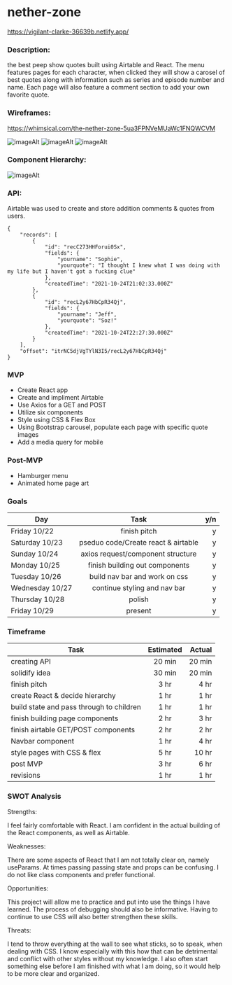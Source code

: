 # nether-zone

https://vigilant-clarke-36639b.netlify.app/
                                     

### Description: 
the best peep show quotes built using Airtable and React. The menu features pages for each character, when clicked they will show a carosel of best quotes along with information such as series and episode number and name. Each page will also feature a comment section to add your own favorite quote.

### Wireframes: 

https://whimsical.com/the-nether-zone-5ua3FPNVeMUaWc1FNQWCVM

![imageAlt](https://i.imgur.com/B65BlMI.png "wireframe")
![imageAlt](https://i.imgur.com/h4uRZul.png "jeremy page")
![imageAlt](https://i.imgur.com/cqbitgJ.png "wireframe for mobile")

### Component Hierarchy:

![imageAlt](https://i.imgur.com/aceg0Wm.png "component hierarchy")

### API: 
Airtable was used to create and store addition comments & quotes from users. 
```
{
    "records": [
        {
            "id": "recC273HHForui0Sx",
            "fields": {
                "yourname": "Sophie",
                "yourquote": "I thought I knew what I was doing with my life but I haven't got a fucking clue"
            },
            "createdTime": "2021-10-24T21:02:33.000Z"
        },
        {
            "id": "recL2y67HbCpR34Qj",
            "fields": {
                "yourname": "Jeff",
                "yourquote": "Soz!"
            },
            "createdTime": "2021-10-24T22:27:30.000Z"
        }
    ],
    "offset": "itrNC5djVgTYlN3I5/recL2y67HbCpR34Qj"
}
```

### MVP 

* Create React app
* Create and impliment Airtable
* Use Axios for a GET and POST
* Utilize six components
* Style using CSS & Flex Box 
* Using Bootstrap carousel, populate each page with specific quote images  
* Add a media query for mobile                                            

### Post-MVP
* Hamburger menu 
* Animated home page art

### Goals
| Day             | Task                                | y/n   |
| -------------   |:-------------:                      | -----:|
| Friday 10/22    | finish pitch                        |   y   |
| Saturday 10/23  | pseduo code/Create react & airtable |   y   |
| Sunday 10/24    | axios request/component structure   |   y   |
| Monday 10/25    | finish building out components      |   y   |
| Tuesday 10/26   | build nav bar and work on css       |   y   |
| Wednesday 10/27 | continue styling and nav bar        |   y   |
| Thursday 10/28  | polish                              |   y   |
| Friday 10/29    | present                             |   y   |

### Timeframe
| Task                                     | Estimated              | Actual |
| -------------                            |:-------------:         | -----: |
| creating API                             | 20 min                 | 20 min |
| solidify idea                            | 30 min                 | 20 min |
| finish pitch                             | 3 hr                   | 4 hr   |
| create React & decide hierarchy          | 1 hr                   | 1 hr   |
| build state and pass through to children | 1 hr                   | 1 hr   |
| finish building page components          | 2 hr                   | 3 hr   |
| finish airtable GET/POST components      | 2 hr                   | 2 hr   |
| Navbar component                         | 1 hr                   | 4 hr   |
| style pages with CSS & flex              | 5 hr                   | 10 hr  |
| post MVP                                 | 3 hr                   | 6 hr   |
| revisions                                | 1 hr                   | 1 hr   |

### SWOT Analysis

Strengths:

I feel fairly comfortable with React. I am confident in the actual building of the React components, as well as Airtable. 

Weaknesses: 

There are some aspects of React that I am not totally clear on, namely useParams. At times passing passing state and props can be confusing. I do not like class components and prefer functional. 

Opportunities: 

This project will allow me to practice and put into use the things I have learned. The process of debugging should also be informative. Having to continue to use CSS will also better strengthen these skills. 

Threats: 

I tend to throw everything at the wall to see what sticks, so to speak, when dealing with CSS. I know especially with this how that can be detrimental and conflict with other styles without my knowledge. I also often start something else before I am finished with what I am doing, so it would help to be more clear and organized. 
